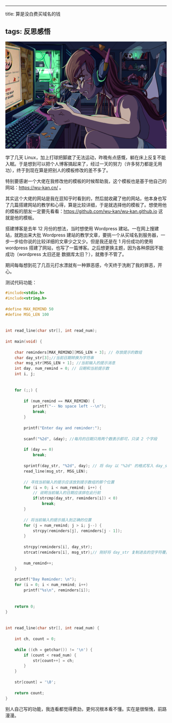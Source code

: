

---
title: 算是没白费买域名的钱

tags: 反思感悟
---

![测试图片显示](https://github.com/hairrrrr/hairrrrr.github.io/blob/master/assets/2020-06-04-01.png)

学了几天 Linux，加上打球把脚崴了无法运动，昨晚有点感慨，躺在床上反复不能入眠。于是想到可以把个人博客搞起来了，经过一天的努力（许多努力都是无用功），终于到现在算是把别人的模板修改的差不多了。

特别要感谢一个大佬在我修改他的模板的时候帮助我，这个模板也是基于他自己的网站：https://wu-kan.cn/ 。

其实这个大佬的网站是我在逛知乎时看到的，然后就收藏了他的网站，他本身也写了几篇搭建网站的教学和心得，算是比较详细，于是就选择他的模板了。想使用他的模板的朋友一定要先看看：https://github.com/wu-kan/wu-kan.github.io 这就是他的模板。

搭建博客是去年 12 月份的想法，当时想使用 Wordpress 建站。一在网上搜建站，就跑出来大批 Wordpress 建站的教学文章，要挑一个从买域名到服务器，一步一步给你说的比较详细的文章少之又少。但是我还是在 1 月份成功的使用 wordpress 搭建了网站，也写了一篇博客。之后想更换主题，因为各种原因不能成功（wordpress 太旧还是 数据库太旧？），就撒手不管了。

期间每每想到花了几百元打水漂就有一种罪恶感，今天终于洗刷了我的罪恶，开心。

测试代码功能：
```c
#include<stdio.h>
#include<string.h>

#define MAX_REMIND 50
#define MSG_LEN 100


int read_line(char str[], int read_num);

int main(void) {

	char reminders[MAX_REMIND][MSG_LEN + 3]; // 存放提示的数组
	char day_str[3];//当前日期转换为字符串
	char msg_str[MSG_LEN + 1]; //当前输入的提示消息
	int day, num_remind = 0; // 日期和当前提示数
	int i, j;


	for (;;) {
		
		if (num_remind == MAX_REMIND) {
			printf("-- No space left --\n");
			break;
		}

		printf("Enter day and reminder:");

		scanf("%2d", &day); //每月的日期只用两个数表示即可，只读 2 个字段
		
		if (day == 0)
			break;
		
		sprintf(day_str, "%2d", day); // 将 day 以 "%2d" 的格式写入 day_str 字符数组中。"%2d" 保证小于10的天占两位右对齐
		read_line(msg_str, MSG_LEN);
		
		// 寻找当前输入的提示应该放到提示数组的那个位置
		for (i = 0; i < num_remind; i++) {
			// 说明当前输入的日期应该排在此行前
			if(strcmp(day_str, reminders[i]) < 0)
				break; 
		}

		// 将当前输入的提示插入到正确的位置
		for (j = num_remind; j > i; j--) {
			strcpy(reminders[j], reminders[j - 1]);
		}

		strcpy(reminders[i], day_str);
		strcat(reminders[i], msg_str);// 刚好将 day_str 复制进去的空字符覆盖掉了

		num_remind++;
	}

	printf("Day Reminder: \n");
	for (i = 0; i < num_remind; i++)
		printf("%s\n", reminders[i]);


	return 0;
}


int read_line(char str[], int read_num) {

	int ch, count = 0;

	while ((ch = getchar()) != '\n') {
		if (count < read_num) {
			str[count++] = ch;
		}
	}

	str[count] = '\0';

	return count;
}
```



别人自己写的功能，我连看都觉得费劲，更何况根本看不懂。实在是很惭愧，前路漫漫。


